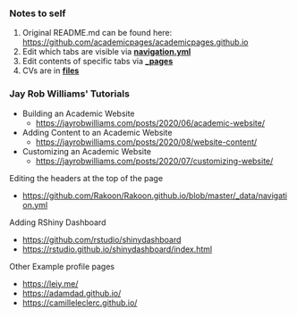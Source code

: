 ### Notes to self
1. Original README.md can be found here: https://github.com/academicpages/academicpages.github.io
2. Edit which tabs are visible via [**navigation.yml**](https://github.com/Rakoon/Rakoon.github.io/blob/master/_data/navigation.yml)
3. Edit contents of specific tabs via [**_pages**](https://github.com/Rakoon/Rakoon.github.io/tree/master/_pages)
4. CVs are in [**files**](https://github.com/Rakoon/Rakoon.github.io/tree/master/files)

### Jay Rob Williams' Tutorials
- Building an Academic Website
  - https://jayrobwilliams.com/posts/2020/06/academic-website/
- Adding Content to an Academic Website
  - https://jayrobwilliams.com/posts/2020/08/website-content/
- Customizing an Academic Website
  - https://jayrobwilliams.com/posts/2020/07/customizing-website/

Editing the headers at the top of the page
- https://github.com/Rakoon/Rakoon.github.io/blob/master/_data/navigation.yml 

Adding RShiny Dashboard
- https://github.com/rstudio/shinydashboard
- https://rstudio.github.io/shinydashboard/index.html

Other Example profile pages
- https://leiy.me/
- https://adamdad.github.io/
- https://camilleleclerc.github.io/ 
